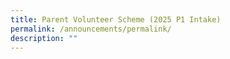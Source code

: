 ```yaml
---
title: Parent Volunteer Scheme (2025 P1 Intake)
permalink: /announcements/permalink/
description: ""
---
```

